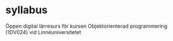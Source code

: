 # syllabus
Öppen digital lärresurs för kursen Objektorienterad programmering (1DV024) vid Linnéuniversitetet
